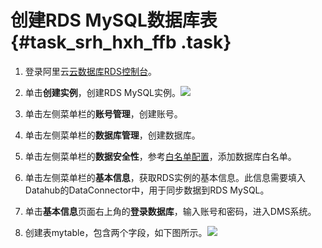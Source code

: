 # 创建RDS MySQL数据库表 {#task_srh_hxh_ffb .task}

1.  登录阿里云[云数据库RDS控制台](https://rdsnext.console.aliyun.com)。 
2.   单击**创建实例**，创建RDS MySQL实例。![](http://static-aliyun-doc.oss-cn-hangzhou.aliyuncs.com/assets/img/21748/153802940012612_zh-CN.png)

 
3.  单击左侧菜单栏的**账号管理**，创建账号。 
4.  单击左侧菜单栏的**数据库管理**，创建数据库。 
5.  单击左侧菜单栏的**数据安全性**，参考[白名单配置](https://help.aliyun.com/document_detail/72977.html)，添加数据库白名单。 
6.  单击左侧菜单栏的**基本信息**，获取RDS实例的基本信息。此信息需要填入Datahub的DataConnector中，用于同步数据到RDS MySQL。 
7.  单击**基本信息**页面右上角的**登录数据库**，输入账号和密码，进入DMS系统。 
8.  创建表mytable，包含两个字段，如下图所示。![](http://static-aliyun-doc.oss-cn-hangzhou.aliyuncs.com/assets/img/21748/153802940012615_zh-CN.png)

 

